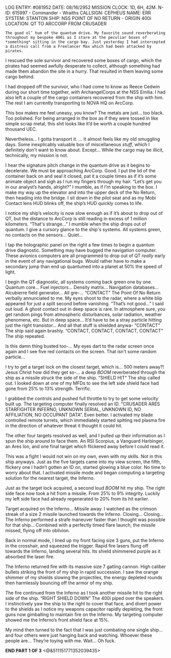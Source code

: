 LOG ENTRY: #081952
DATE: 08/16/2952
MISSION CLOCK: 1D, 6H, 42M.
N-ID: 615997 - Commander - Wraiths
CALLSIGN: CEPHEUS 
NAME: ERR 
SYSTEM: STANTON
SHIP: NSS POINT OF NO RETURN - ORIGIN 400i
LOCATION: QT TO ARCCORP FROM CRUSADER

    The good ol’ hum of the quantum drive. My favorite sound reverberating throughout my bespoke 400i as I stare at the peculiar boxes of *something* sitting in the cargo bay. Just yesterday I had intercepted a distress call from a Freelancer Max which had been attacked by pirates. 

 I rescued the sole survivor and recovered some boxes of cargo, which the pirates had seemed awfully desperate to collect, although something had made them abandon the site in a hurry. That resulted in them leaving some cargo behind. 

I had dropped off the survivor, who I had come to know as Reece Cedwin during our short time together, with ArchangelCorps at the NSS Emilia. I had also left a couple of the cargo containers recovered from the ship with him. The rest I am currently transporting to NOVA HQ on ArcCorp. 

This box makes me feel uneasy, you know? The metals are just… too black. Too polished. For being arranged in the box as if they were tossed in like simple scrap metal, this shit looks like it’d be worth a couple hundred thousand UEC. 

Nevertheless… I gotta transport it. … It almost feels like my old smuggling days. Some inexplicably valuable box of miscellaneous *stuff*, which I definitely don't want to know about. Except… While the cargo may be illicit, technically, my mission is not. 

I hear the signature pitch change in the quantum drive as it begins to decelerate. We must be approaching ArcCorp. Good. I put the lid of the container back on and seal it closed, pat it a couple times as if it’s some animate object and sigh as I run my fingers through my hair. “Let’s get you in our analyst’s hands, alright?” I mumble, as if I’m speaking to the box.  I make my way up the elevator and into the upper deck of the No Return, then heading into the bridge. I sit down in the pilot seat and as my Mobi Contact lens HUD blinks off, the ship’s HUD quickly comes to life. 

I notice my ship’s velocity is now slow enough as if it’s about to drop out of QT, but the distance to ArcCorp is still reading in excess of 1 million kilometers. “That's strange…” I mumble when the ship drops out of quantum. I give a cursory glance to the ship's systems. All systems green, no contacts on the sensors… Quiet…

I tap the holographic panel on the right a few times to begin a quantum drive diagnostic. Something may have bugged the navigation computer. These avionics computers are all programmed to drop out of QT *really* early in the event of any navigational bugs. Would rather have to make a secondary jump than end up quantumed into a planet at 50% the speed of light. 

I begin the QT diagnostic, all systems coming back green one by one.
Quantum core… Fuel injectors… Density matrix… Navigation databases… Alcubierre field generator… All gre-... “CONTACT” The Point Of No Return verbally annunciated to me. My eyes shoot to the radar, where a white blip appeared for just a split second before vanishing.
“That’s not good…” I said out loud. A ghost contact out in deep space is rare. In atmosphere sure, you get random pings from atmospheric disturbances, solar radiation, weather phenomena, etc. But in deep space… It’d have to be a stray particle hitting just the right transistor… And all that stuff is shielded anywa- “CONTACT” The ship said again brashly. “CONTACT, CONTACT, CONTACT, CONTACT” The ship repeated. 

Is this damn thing busted too-... My eyes dart to the radar screen once again and I see five red contacts on the screen. That isn't some random particle… 

I try to get a target lock on the closest target, which is… 500 meters away?!
Jesus Christ how did they get so-... a deep *BOOM* reverberated through the ship as a missile struck the side of the ship. “SHIELD HIT” The ship called out. I looked down at one of my MFDs to see the left side shield face had gone from 25% to 13% strength. Terrific. 

I grabbed the controls and pushed full throttle to try to get some velocity built up. The targeting computer finally resolved an ID. “CRUSADER ARES STARFIGHTER INFERNO, UNKNOWN SERIAL, UNKNOWN ID, NO AFFILIATION, NO OCCUPANT DATA”. Even better. I activated my blade controlled remote turrets, which immediately started spitting red plasma fire in the direction of whatever threat it thought it could hit. 

The other four targets resolved as well, and I pulled up their information as I spun the ship around to face them. An RSI Scorpius, a Vanguard Harbinger, an Ares Ion, and one final target which flickered away before I could read it. 

This was a fight I would not win on my own, even with my skills. Not in this ship anyways. Just as the five targets came into my view screen, the fifth, flickery one I hadn’t gotten an ID on, started glowing a blue color. No time to worry about that. I activated missile mode and began computing a targeting solution for the nearest target, the Inferno.

Just as the target lock acquired, a second loud *BOOM* hit my ship. The right side face now took a hit from a missile. From 25% to 9% integrity. Luckily my left side face had already regenerated to 20% from its hit earlier. 

Target acquired on the Inferno… Missile away. I watched as the crimson streak of a size 2 missile launched towards the Inferno. Closing… Closing… The Inferno performed a strafe maneuver faster than I thought was possible for that ship… Combined with a perfectly timed flare launch, the missile missed, flying off into oblivion. 

Back in normal mode, I lined up my front facing size 3 guns, put the Inferno in the crosshair, and squeezed the trigger. Rapid fire lasers flung off towards the Inferno, landing several hits. Its shield shimmered purple as it absorbed the laser fire.

The Inferno returned fire with its massive size 7 gatling cannon. High caliber bullets striking the front of my ship in rapid succession. I saw the orange shimmer of my shields slowing the projectiles, the energy depleted rounds then harmlessly bouncing off the armor of my ship. 

The fire continued from the Inferno as I took another missile hit to the right side of the ship. “RIGHT SHIELD DOWN” The 400i piped over the speakers. I instinctively yaw the ship to the right to cover that face, and divert power to the shields as I notice my weapons capacitor rapidly depleting, the front guns now gimballing to maintain fire on the Inferno. My targeting computer showed me the Inferno’s front shield face at 15%. 

My mind then turned to the fact that I was just combating one single ship… and four others were just hanging back and watching. Whoever these people are… They’re toying with me. Wait… Oh fuck.

**END PART 1 OF 3**
<@&511151771352039435>